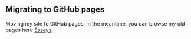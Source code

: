 ## Migrating to GitHub pages

Moving my site to GitHub pages. In the meantime, you can browse my old pages here [Essays](/essays).

